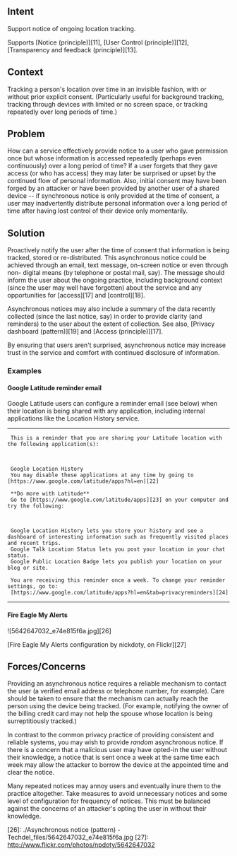##   Intent

Support notice of ongoing location tracking.

Supports [Notice (principle)][11], [User Control (principle)][12],
[Transparency and feedback (principle)][13].

##   Context

Tracking a person's location over time in an invisible fashion, with or
without prior explicit consent. (Particularly useful for background tracking,
tracking through devices with limited or no screen space, or tracking
repeatedly over long periods of time.)

##   Problem

How can a service effectively provide notice to a user who gave permission
once but whose information is accessed repeatedly (perhaps even continuously)
over a long period of time? If a user forgets that they gave access (or who
has access) they may later be surprised or upset by the continued flow of
personal information. Also, initial consent may have been forged by an
attacker or have been provided by another user of a shared device -- if
synchronous notice is only provided at the time of consent, a user may
inadvertently distribute personal information over a long period of time after
having lost control of their device only momentarily.

##   Solution

Proactively notify the user after the time of consent that information is
being tracked, stored or re-distributed. This asynchronous notice could be
achieved through an email, text message, on-screen notice or even through non-
digital means (by telephone or postal mail, say). The message should inform
the user about the ongoing practice, including background context (since the
user may well have forgotten) about the service and any opportunities for
[access][17] and [control][18].

Asynchronous notices may also include a summary of the data recently collected
(since the last notice, say) in order to provide clarity (and reminders) to
the user about the extent of collection. See also, [Privacy dashboard
(pattern)][19] and [Access (principle)][17].

By ensuring that users aren't surprised, asynchronous notice may increase
trust in the service and comfort with continued disclosure of information.

###   Examples

####   Google Latitude reminder email

Google Latitude users can configure a reminder email (see below) when their
location is being shared with any application, including internal applications
like the Location History service.

* * *

     This is a reminder that you are sharing your Latitude location with the following application(s): 

    

     Google Location History 
     You may disable these applications at any time by going to [https://www.google.com/latitude/apps?hl=en][22]

     **Do more with Latitude**
     Go to [https://www.google.com/latitude/apps][23] on your computer and try the following: 

    

     Google Location History lets you store your history and see a dashboard of interesting information such as frequently visited places and recent trips. 
     Google Talk Location Status lets you post your location in your chat status. 
     Google Public Location Badge lets you publish your location on your blog or site. 

     You are receiving this reminder once a week. To change your reminder settings, go to: 
     [https://www.google.com/latitude/apps?hl=en&tab=privacyreminders][24]

* * *

####   Fire Eagle My Alerts

![5642647032_e74e815f6a.jpg][26]

[Fire Eagle My Alerts configuration by nickdoty, on Flickr][27]

##   Forces/Concerns

Providing an asynchronous notice requires a reliable mechanism to contact the
user (a verified email address or telephone number, for example). Care should
be taken to ensure that the mechanism can actually reach the person using the
device being tracked. (For example, notifying the owner of the billing credit
card may not help the spouse whose location is being surreptitiously tracked.)

In contrast to the common privacy practice of providing consistent and
reliable systems, you may wish to provide _random_ asynchronous notice. If
there is a concern that a malicious user may have opted-in the user without
their knowledge, a notice that is sent once a week at the same time each week
may allow the attacker to borrow the device at the appointed time and clear
the notice.

Many repeated notices may annoy users and eventually inure them to the
practice altogether. Take measures to avoid unnecessary notices and some level
of configuration for frequency of notices. This must be balanced against the
concerns of an attacker's opting the user in without their knowledge.

   [22]: https://www.google.com/latitude/apps?hl=en
   [23]: https://www.google.com/latitude/apps
   [24]: https://www.google.com/latitude/apps?hl=en&tab=privacyreminders
   [26]: ./Asynchronous notice (pattern) - Techdel_files/5642647032_e74e815f6a.jpg
   [27]: http://www.flickr.com/photos/npdoty/5642647032

